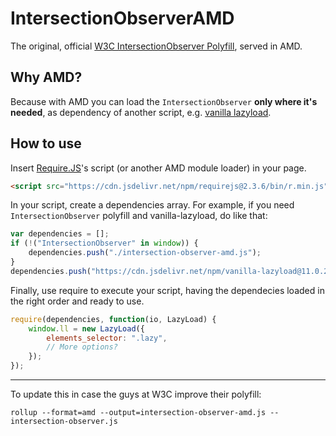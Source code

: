 # IntersectionObserverAMD

The original, official [W3C IntersectionObserver Polyfill](https://github.com/w3c/IntersectionObserver), served in AMD.

## Why AMD?

Because with AMD you can load the `IntersectionObserver` **only where it's needed**, as dependency of another script, e.g. [vanilla lazyload](https://github.com/verlok/lazyload).

## How to use

Insert [Require.JS](https://requirejs.org/)'s script (or another AMD module loader) in your page.

```html
<script src="https://cdn.jsdelivr.net/npm/requirejs@2.3.6/bin/r.min.js"></script>
```

In your script, create a dependencies array. 
For example, if you need `IntersectionObserver` polyfill and vanilla-lazyload, do like that:

```js
var dependencies = [];
if (!("IntersectionObserver" in window)) {
    dependencies.push("./intersection-observer-amd.js");
}
dependencies.push("https://cdn.jsdelivr.net/npm/vanilla-lazyload@11.0.2/dist/lazyload.amd.min.js");
```

Finally, use require to execute your script, having the dependecies loaded in the right order and ready to use.

```js
require(dependencies, function(io, LazyLoad) {
    window.ll = new LazyLoad({
        elements_selector: ".lazy",
        // More options?
    });
});
```

---

To update this in case the guys at W3C improve their polyfill:

```
rollup --format=amd --output=intersection-observer-amd.js -- intersection-observer.js
```
